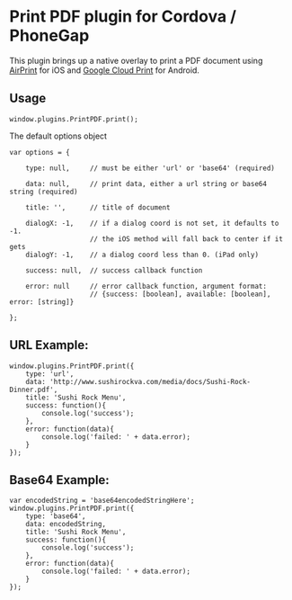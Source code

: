 Print PDF plugin for Cordova / PhoneGap
======================================================

This plugin brings up a native overlay to print a PDF document using [AirPrint](http://en.wikipedia.org/wiki/AirPrint) for iOS and [Google Cloud Print](http://www.google.com/landing/cloudprint/) for Android.

## Usage

```
window.plugins.PrintPDF.print();
```

The default options object
```
var options = {

	type: null, 	// must be either 'url' or 'base64' (required)

	data: null, 	// print data, either a url string or base64 string (required)

	title: '', 		// title of document

	dialogX: -1,	// if a dialog coord is not set, it defaults to -1.
					// the iOS method will fall back to center if it gets
	dialogY: -1,	// a dialog coord less than 0. (iPad only)

	success: null,	// success callback function

	error: null		// error callback function, argument format:
					// {success: [boolean], available: [boolean], error: [string]}
	
};
```

## URL Example:

```
window.plugins.PrintPDF.print({
	type: 'url',
	data: 'http://www.sushirockva.com/media/docs/Sushi-Rock-Dinner.pdf',
	title: 'Sushi Rock Menu',
	success: function(){
		console.log('success');
	},
	error: function(data){
		console.log('failed: ' + data.error);
	}
});
```

## Base64 Example:

```
var encodedString = 'base64encodedStringHere';
window.plugins.PrintPDF.print({
	type: 'base64',
	data: encodedString,
	title: 'Sushi Rock Menu',
	success: function(){
		console.log('success');
	},
	error: function(data){
		console.log('failed: ' + data.error);
	}
});
```